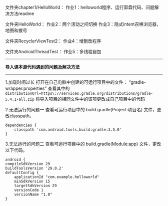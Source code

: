 
文件夹chapter1/HelloWorld：
作业1：helloworld程序、运行郭霖代码、问题解决方法readme

文件夹HelloWorld：
作业2：两个活动之间切换
作业3：隐式intent召唤浏览器，地图和拨号

文件夹RecyclerViewTest2：
作业4：增删改程序

文件夹AndroidThreadTest：
作业5：多线程自加




***
**导入课本源代码遇到的问题及解决方法**
***
1.加载时间过长
    打开在自己电脑中创建的可运行项目中的文件： “gradle-wrapper.properties”
    查看其中的
    `distributionUrl=https\://services.gradle.org/distributions/gradle-5.4.1-all.zip`
    将导入项目的相同文件中的该项更改成自己项目中的代码

2.无法运行的问题一
    查看可运行项目中的 build.gradle(Project:项目名) 文件，更改classpath。
   
    dependencies {
        classpath 'com.android.tools.build:gradle:3.5.0'
    }
    

3.无法运行的问题二
    查看可运行项目中的 build.gradle(Module:app) 文件，更改以下代码。

    android {
    compileSdkVersion 29
    buildToolsVersion '29.0.2'
    defaultConfig {
        applicationId "com.example.helloworld"
        minSdkVersion 15
        targetSdkVersion 29
        versionCode 1
        versionName "1.0"
    }

